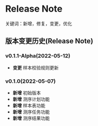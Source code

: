 # Release Note
关键词：新增，修复，变更，优化

## 版本变更历史(Release Note)
### v0.1.1-Alpha(2022-05-12)
- **变更** 样本校验规则更新

### v0.1.0(2022-05-07)
- **新增** 初始版本
- **新增** 测序计划功能
- **新增** 样本表功能
- **新增** 测序任务功能
- **新增** 测序结果功能